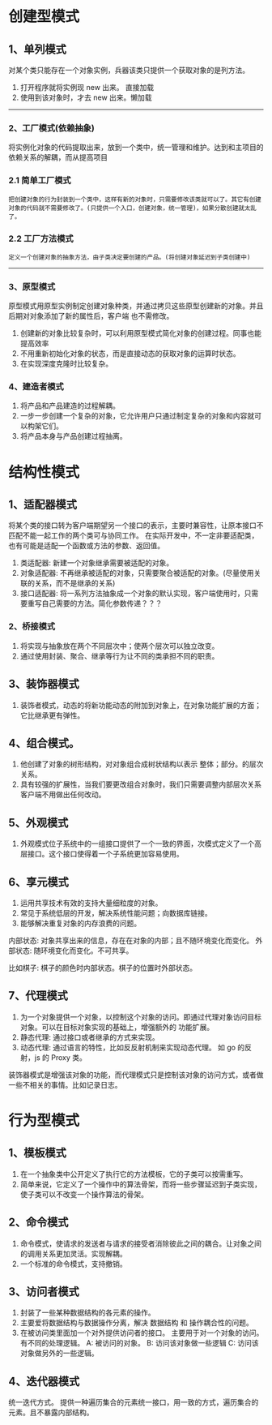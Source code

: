 # 创建型模式
## 1、单列模式
  对某个类只能存在一个对象实例，兵器该类只提供一个获取对象的是列方法。
  
  1) 打开程序就将实例现 new 出来。 直接加载
  2) 使用到该对象时，才去 new 出来。懒加载


---

### 2、工厂模式(依赖抽象)
将实例化对象的代码提取出来，放到一个类中，统一管理和维护。达到和主项目的依赖关系的解耦，而从提高项目
### 2.1 简单工厂模式
    把创建对象的行为封装到一个类中，这样有新的对象时，只需要修改该类就可以了。其它有创建对象的代码就不需要修改了。(只提供一个入口，创建对象，统一管理)，如果分散创建就太乱了。

### 2.2 工厂方法模式
    定义一个创建对象的抽象方法，由子类决定要创建的产品。(将创建对象延迟到子类创建中)
  
---

### 3、原型模式
原型模式用原型实例制定创建对象种类，并通过拷贝这些原型创建新的对象。并且后期对对象添加了新的属性后，客户端
也不需修改。
1) 创建新的对象比较复杂时，可以利用原型模式简化对象的创建过程。同事也能提高效率
2) 不用重新初始化对象的状态，而是直接动态的获取对象的运算时状态。
3) 在实现深度克隆时比较复杂。

### 4、建造者模式
1) 将产品和产品建造的过程解耦。
2) 一步一步创建一个复杂的对象，它允许用户只通过制定复杂的对象和内容就可以构架它们。
3) 将产品本身与产品创建过程抽离。


# 结构性模式

## 1、适配器模式
将某个类的接口转为客户端期望另一个接口的表示，主要时兼容性，让原本接口不匹配不能一起工作的两个类可与协同工作。
在实际开发中，不一定非要适配类，也有可能是适配一个函数或方法的参数、返回值。

1) 类适配器: 新建一个对象继承需要被适配的对象。
2) 对象适配器:  不再继承被适配的对象，只需要聚合被适配的对象。(尽量使用关联的关系，而不是继承的关系)
3) 接口适配器: 将一系列方法抽象成一个对象的默认实现，客户端使用时，只需要重写自己需要的方法。简化参数传递？？？

### 2、桥接模式

1) 将实现与抽象放在两个不同层次中；使两个层次可以独立改变。
2) 通过使用封装、聚合、继承等行为让不同的类承担不同的职责。


## 3、装饰器模式
1) 装饰者模式，动态的将新功能动态的附加到对象上，在对象功能扩展的方面；它比继承更有弹性。

## 4、组合模式。
1) 他创建了对象的树形结构，对对象组合成树状结构以表示 整体；部分。的层次关系。 
2) 具有较强的扩展性，当我们要更改组合对象时，我们只需要调整内部层次关系客户端不用做出任何改动。

## 5、外观模式
1) 外观模式位子系统中的一组接口提供了一个一致的界面，次模式定义了一个高层接口。这个接口使得着一个子系统更加容易使用。

## 6、享元模式
1) 运用共享技术有效的支持大量细粒度的对象。
2) 常见于系统低层的开发，解决系统性能问题；向数据库链接。
3) 能够解决重复对象的内存浪费的问题。

  内部状态: 对象共享出来的信息，存在在对象的内部；且不随环境变化而变化。
  外部状态: 随环境变化而变化。不可共享。

  比如棋子: 棋子的颜色时内部状态。棋子的位置时外部状态。

## 7、代理模式
  1) 为一个对象提供一个对象，以控制这个对象的访问。即通过代理对象访问目标对象。可以在目标对象实现的基础上，增强额外的
  功能扩展。
  2) 静态代理: 通过接口或者继承的方式来实现。
  3) 动态代理: 通过语言的特性，比如反反射机制来实现动态代理。 如 go 的反射，js 的 Proxy 类。
  
  装饰器模式是增强该对象的功能，而代理模式只是控制该对象的访问方式，或者做一些不相关的事情。比如记录日志。


# 行为型模式

## 1、模板模式
  1) 在一个抽象类中公开定义了执行它的方法模板，它的子类可以按需重写。
  2) 简单来说，它定义了一个操作中的算法骨架，而将一些步骤延迟到子类实现，使子类可以不改变一个操作算法的骨架。

## 2、命令模式
 1) 命令模式，使请求的发送者与请求的接受者消除彼此之间的耦合。让对象之间的调用关系更加灵活。实现解耦。
 2) 一个标准的命令模式，支持撤销。

## 3、访问者模式
1) 封装了一些某种数据结构的各元素的操作。
2) 主要爱将数据结构与数据操作分离，解决 数据结构 和 操作耦合性的问题。
3) 在被访问类里面加一个对外提供访问者的接口。
 主要用于对一个对象的访问。有不同的处理逻辑。
 A: 被访问的对象。
 B: 访问该对象做一些逻辑
 C: 访问该对象做另外的一些逻辑。


## 4、迭代器模式
   统一迭代方式。
   提供一种遍历集合的元素统一接口，用一致的方式，遍历集合的元素。且不暴露内部结构。
